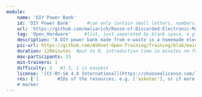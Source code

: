```yaml
---
module:
    name: 'DIY Power Bank'
    id: 'DIY Power Bank'      #can only contain small letters, numbers, minus and underscore. needs to be the same as the file name
    url: 'https://github.com/maliarich/Reuse-of-Discarded-Electronic-Materials/blob/main/DIY-Power-Bank.md'     #url that is linked in the table view, can be empty
    tag: 'Open_Hardware'     #list, just separated by blank space, e.g. 'Web Open_Source'
    description: "A DIY power bank made from e-waste is a homemade electrical device that provides portable power for charging electronic devices such as smartphones and tablets. It is assembled using discarded electronic components salvaged from old or broken electronics. These components typically include lithium-ion batteries, charging circuits, and USB ports. By repurposing e-waste, this DIY power bank reduces waste and provides a functional and eco-friendly power solution."
    pic-url: https://github.com/ASKnet-Open-Training/Training/blob/main/DIY_Power_Bank.jpg
    duration: 120minutes  #put to 0, introduction time in minutes no function currently, the resources have their own time blocks
    max-participants: 15
    min-trainers: 1
    difficulty: 2   #1-3, 1 is easyest
    license: '[CC-BY-SA 4.0 International](https://choosealicense.com/licenses/cc-by-sa-4.0/)'
    res: [']       #IDs of the resources. e.g. ['askotec'], or if more: ['askotec', 'ohg']
    # marker
---  
```

